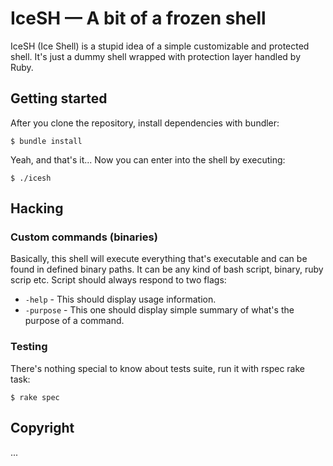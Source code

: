 # IceSH — A bit of a frozen shell

IceSH (Ice Shell) is a stupid idea of a simple customizable and protected shell.
It's just a dummy shell wrapped with protection layer handled by Ruby.

## Getting started

After you clone the repository, install dependencies with bundler:

    $ bundle install

Yeah, and that's it... Now you can enter into the shell by executing:

    $ ./icesh

## Hacking

### Custom commands (binaries)

Basically, this shell will execute everything that's executable and can be found
in defined binary paths. It can be any kind of bash script, binary, ruby scrip etc.
Script should always respond to two flags:

* `-help` - This should display usage information.
* `-purpose` - This one should display simple summary of what's the purpose of a command.

### Testing

There's nothing special to know about tests suite, run it with rspec rake task:

    $ rake spec

## Copyright

...
